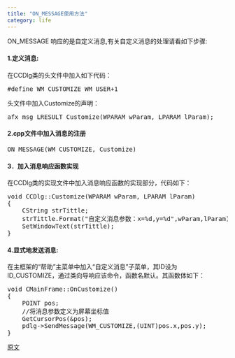```yaml
---
title: "ON_MESSAGE使用方法"
category: life
---
```


<p>ON_MESSAGE 响应的是自定义消息,有关自定义消息的处理请看如下步骤: </p>

<h4>1.定义消息:</h4> 

<p>在CCDlg类的头文件中加入如下代码：</p>
<pre class="code">
#define WM_CUSTOMIZE WM_USER+1 
</pre>
<p>头文件中加入Customize的声明：</p>
<pre class="code">
afx_msg LRESULT Customize(WPARAM wParam, LPARAM lParam); 
</pre>

<h4>2.cpp文件中加入消息的注册</h4> 

<pre class="code">
ON_MESSAGE(WM_CUSTOMIZE, Customize) 
</pre>

<h4>3．加入消息响应函数实现</h4> 

<p>在CCDlg类的实现文件中加入消息响应函数的实现部分，代码如下：</p>

<pre class="code">
void CCDlg::Customize(WPARAM wParam, LPARAM lParam) 
{ 
    CString strTittle; 
    strTittle.Format(&quot;自定义消息参数：x=%d,y=%d&quot;,wParam,lParam); 
    SetWindowText(strTittle); 
} 
</pre>

<h4>4.显式地发送消息:</h4> 

<p>在主框架的&ldquo;帮助&rdquo;主菜单中加入&ldquo;自定义消息&rdquo;子菜单，其ID设为ID_CUSTOMIZE，通过类向导响应该命令，函数名默认。其函数体如下：</p>

<pre class="code">
void CMainFrame::OnCustomize() 
{ 
    POINT pos; 
    //将消息参数定义为屏幕坐标值 
    GetCursorPos(&amp;pos); 
    pdlg-&gt;SendMessage(WM_CUSTOMIZE,(UINT)pos.x,pos.y); 
}</pre>

<p><a href="http://topic.csdn.net/u/20080702/15/b1118332-f27c-4b42-b97e-9a988bca9d96.html">原文</a></p>